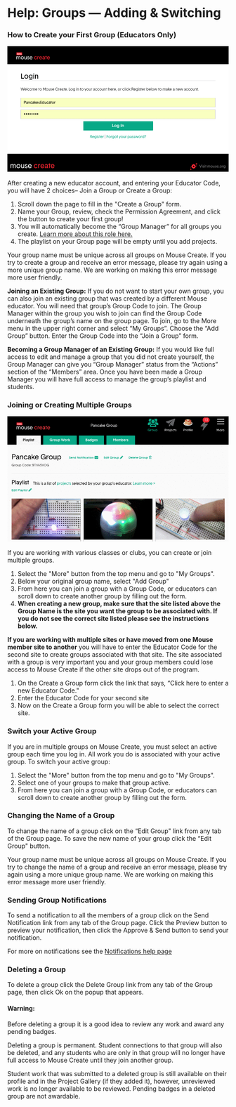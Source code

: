 Help: Groups — Adding & Switching
=================================

### How to Create your First Group (Educators Only)

![](/images/creategroup.gif)

After creating a new educator account, and entering your Educator Code, you will have 2 choices– Join a Group or Create a Group:

1.  Scroll down the page to fill in the "Create a Group" form.
2.  Name your Group, review, check the Permission Agreement, and click the button to create your first group!
3.  You will automatically become the “Group Manager” for all groups you create. [Learn more about this role here.](’/help/group-members/’)
4.  The playlist on your Group page will be empty until you add projects.

Your group name must be unique across all groups on Mouse Create. If you try to create a group and receive an error message, please try again using a more unique group name. We are working on making this error message more user friendly.

**Joining an Existing Group:** If you do not want to start your own group, you can also join an existing group that was created by a different Mouse educator. You will need that group’s Group Code to join. The Group Manager within the group you wish to join can find the Group Code underneath the group’s name on the group page. To join, go to the More menu in the upper right corner and select “My Groups”.  Choose the “Add Group” button.  Enter the Group Code into the “Join a Group” form.

**Becoming a Group Manager of an Existing Group:** If you would like full access to edit and manage a group that you did not create yourself, the Group Manager can give you “Group Manager” status from the “Actions” section of the “Members” area.  Once you have been made a Group Manager you will have full access to manage the group’s playlist and students.

### Joining or Creating Multiple Groups

![](/images/secondgroup.gif)

If you are working with various classes or clubs, you can create or join multiple groups.

1.  Select the "More" button from the top menu and go to "My Groups".
2.  Below your original group name, select "Add Group"
3.  From here you can join a group with a Group Code, or educators can scroll down to create another group by filling out the form.
4.  **When creating a new group, make sure that the site listed above the Group Name is the site you want the group to be associated with. If you do not see the correct site listed please see the instructions below.**

**If you are working with multiple sites or have moved from one Mouse member site to another** you will have to enter the Educator Code for the second site to create groups associated with that site. The site associated with a group is very important you and your group members could lose access to Mouse Create if the other site drops out of the program.

1.  On the Create a Group form click the link that says, “Click here to enter a new Educator Code."
2.  Enter the Educator Code for your second site
3.  Now on the Create a Group form you will be able to select the correct site.

### Switch your Active Group

If you are in multiple groups on Mouse Create, you must select an active group each time you log in. All work you do is associated with your active group. To switch your active group:

1.  Select the "More" button from the top menu and go to "My Groups".
2.  Select one of your groups to make that group active.
3.  From here you can join a group with a Group Code, or educators can scroll down to create another group by filling out the form.

### Changing the Name of a Group

To change the name of a group click on the “Edit Group" link from any tab of the Group page. To save the new name of your group click the “Edit Group" button.

Your group name must be unique across all groups on Mouse Create. If you try to change the name of a group and receive an error message, please try again using a more unique group name. We are working on making this error message more user friendly.

### Sending Group Notifications

To send a notification to all the members of a group click on the Send Notification link from any tab of the Group page. Click the Preview button to preview your notification, then click the Approve & Send button to send your notification.

For more on notifications see the [Notifications help page](’/help/notifications/’)

### Deleting a Group

To delete a group click the Delete Group link from any tab of the Group page, then click Ok on the popup that appears.

#### Warning:

Before deleting a group it is a good idea to review any work and award any pending badges.

Deleting a group is permanent. Student connections to that group will also be deleted, and any students who are only in that group will no longer have full access to Mouse Create until they join another group.

Student work that was submitted to a deleted group is still available on their profile and in the Project Gallery (if they added it), however, unreviewed work is no longer available to be reviewed. Pending badges in a deleted group are not awardable.
